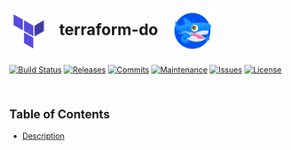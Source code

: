 # <img align="center" src="img/terraform.svg" width="70">&nbsp;&nbsp; terraform-do &nbsp;&nbsp;<img align="center" src="img/sammy.svg" width="85">
[![Build Status](https://img.shields.io/travis/com/ArtiomL/terraform-do/develop.svg)](https://travis-ci.com/ArtiomL/terraform-do)
[![Releases](https://img.shields.io/github/release/ArtiomL/terraform-do.svg)](https://github.com/ArtiomL/terraform-do/releases)
[![Commits](https://img.shields.io/github/commits-since/ArtiomL/terraform-do/latest.svg?label=commits%20since)](https://github.com/ArtiomL/terraform-do/commits/master)
[![Maintenance](https://img.shields.io/maintenance/yes/2018.svg)](https://github.com/ArtiomL/terraform-do/graphs/code-frequency)
[![Issues](https://img.shields.io/github/issues/ArtiomL/terraform-do.svg)](https://github.com/ArtiomL/terraform-do/issues)
[![License](https://img.shields.io/badge/license-MIT-blue.svg)](/LICENSE)

&nbsp;&nbsp;

## Table of Contents
- [Description](#description)
